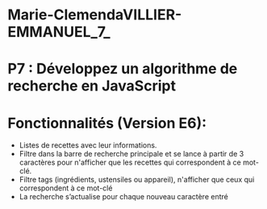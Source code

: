 # Marie-ClemendaVILLIER-EMMANUEL_7_

# P7 : Développez un algorithme de recherche en JavaScript

# Fonctionnalités (Version E6):

- Listes de recettes avec leur informations.
- Filtre dans la barre de recherche principale et se lance à partir de 3 caractères pour n'afficher que les recettes qui correspondent à ce mot-clé.
- Filtre tags (ingrédients, ustensiles ou appareil), n'afficher que ceux qui correspondent à ce mot-clé
- La recherche s’actualise pour chaque nouveau caractère entré